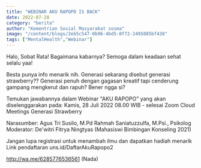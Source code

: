 ```yaml
---
title: "WEBINAR AKU RAPOPO IS BACK"
date: 2022-07-28
category: "berita"
author: "Kementrian Sosial Masyarakat sosma"
image: "/content/blogs/2eb5c547-0b96-4bd5-8f72-2495885bf438"
tags: ["MentalHealth","Webinar"]
---
```


Halo, Sobat Rata! 
Bagaimana kabarnya? Semoga dalam keadaan sehat selalu yaa! 

Besta punya info menarik nih.
Generasi sekarang disebut generasi strawberry?? Generasi penuh dengan gagasan kreatif tapi cenderung gampang mengkerut dan rapuh? Bener ngga si?

Temukan jawabannya dalam Webinar "AKU RAPOPO" yang akan diselenggarakan pada:
Kamis, 28 Juli 2022
08.00 WIB - selesai
Zoom Cloud Meetings
Generasi Strawberry

Narasumber:
Agus Tri Susilo, M.Pd
Rahmah Saniatuzzulfa, M.Psi., Psikolog
Moderator:
De'witri Fitrya Ningtyas (Mahasiswi Bimbingan Konseling 2021)

Jangan lupa registrasi untuk menambah ilmu dan dapatkan hadiah menarik
Link pendaftaran
uns.id/DaftarAkuRapopo2

http://wa.me/6285776536561 (Nada)
